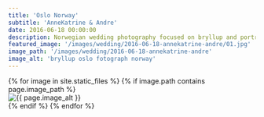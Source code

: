 ```yaml
---
title: 'Oslo Norway'
subtitle: 'AnneKatrine & Andre'
date: 2016-06-18 00:00:00
description: Norwegian wedding photography focused on bryllup and portrait photography. 
featured_image: '/images/wedding/2016-06-18-annekatrine-andre/01.jpg'
image_path: '/images/wedding/2016-06-18-annekatrine-andre'
image_alt: 'bryllup oslo fotograph norway'
---
```


<!-- > “Cherry blossoms, the symbolic flower of the spring.” -->

<!-- DO NOT EDIT BELOW -->
<div class="image-wrap" >
{% for image in site.static_files %}
    {% if image.path contains page.image_path %}
        <div class="image-wrap" >
        <img src="{{ site.baseurl }}{{ image.path }}" alt="{{ page.image_alt }}" />
        </div>
    {% endif %}
{% endfor %}
